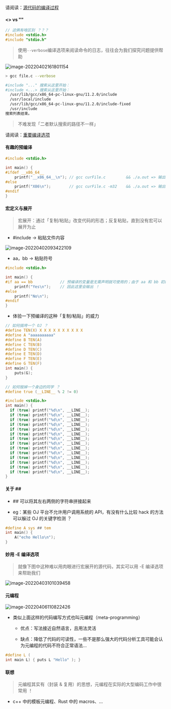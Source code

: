 请阅读：[源代码的编译过程](https://liupj.top/dev-c-on-linux/#/docs/1)

#### <> vs ""

```c
// 这俩有啥区别 ？？？
#include <stdio.h>
#include "stdio.h"
```

> 使用`--verbose`编译选项来阅读命令的日志，往往会为我们探究问题提供帮助

![image-20220402161801154](https://aliyun-oss-lpj.oss-cn-qingdao.aliyuncs.com/images/by-picgo/image-20220402161801154.png)

```bash
> gcc file.c --verbose

#include "..." 搜索从这里开始：
#include <...> 搜索从这里开始：
  /usr/lib/gcc/x86_64-pc-linux-gnu/11.2.0/include
  /usr/local/include
  /usr/lib/gcc/x86_64-pc-linux-gnu/11.2.0/include-fixed
  /usr/include
搜索列表结束。
```

> 不难发现「二者默认搜索的路径不一样」

请阅读：[重要编译选项](https://liupj.top/dev-c-on-linux/#/docs/2)

#### 有趣的预编译

```c
#include <stdio.h>

int main() {
#ifdef __x86_64__
	printf("__x86_64__\n"); // gcc curFile.c         && ./a.out => 输出本行
#else
	printf("X86\n");        // gcc curFile.c -m32    && ./a.out => 输出本行
#endif
}
```

#### 宏定义与展开

> 宏展开：通过「复制/粘贴」改变代码的形态；反复粘贴，直到没有宏可以展开为止

- #include -> 粘贴文件内容

![image-20220402093422109](https://aliyun-oss-lpj.oss-cn-qingdao.aliyuncs.com/images/by-picgo/image-20220402093422109.png)

- aa，bb -> 粘贴符号

```c
#include <stdio.h>

int main() {
#if aa == bb            // 预编译的变量是无需声明就可使用的；由于 aa 和 bb 初始值都为空，因此二者确实相等
	printf("Yes\n");    // 因此这里会输出 ！
#else
	printf("No\n");
#endif
}
```

- 体验一下预编译的这种「复制/粘贴」的威力

```c
// 如何搞垮一个 OJ ？
#define TEN(X) X X X X X X X X X X
#define A "aaaaaaaaaa"
#define B TEN(A)
#define C TEN(B)
#define D TEN(C)
#define E TEN(D)
#define F TEN(E)
#define G TEN(F)
int main() {
	puts(G);
}
```

```c
// 如何毁掉一个身边的同学 ？
#define true (__LINE__ % 2 != 0)

#include <stdio.h>
int main() {
  if (true) printf("%d\n", __LINE__);
  if (true) printf("%d\n", __LINE__);
  if (true) printf("%d\n", __LINE__);
  if (true) printf("%d\n", __LINE__);
  if (true) printf("%d\n", __LINE__);
  if (true) printf("%d\n", __LINE__);
  if (true) printf("%d\n", __LINE__);
  if (true) printf("%d\n", __LINE__);
  if (true) printf("%d\n", __LINE__);
  if (true) printf("%d\n", __LINE__);
  if (true) printf("%d\n", __LINE__);
  if (true) printf("%d\n", __LINE__);
  if (true) printf("%d\n", __LINE__);
  if (true) printf("%d\n", __LINE__);
}
```

#### 关于 \#\#

- \#\# 可以将其左右两侧的字符串拼接起来

- eg：某些 OJ 平台不允许用户调用系统的 API，有没有什么比较 hack 的方法可以躲过 OJ 的关键字检测 ？

```c
#define A sys ## tem
int main() {
	A("echo Hello\n");
}
```

#### 妙用 -E 编译选项

> 就像下图中这种难以用肉眼进行宏展开的源代码，其实可以用 -E 编译选项来帮助我们

![image-20220403101039458](https://aliyun-oss-lpj.oss-cn-qingdao.aliyuncs.com/images/by-picgo/image-20220403101039458.png)

#### 元编程

![image-20220406110822426](https://aliyun-oss-lpj.oss-cn-qingdao.aliyuncs.com/images/by-picgo/image-20220406110822426.png)

- 类似上面这样的代码编写方式也叫元编程（meta-programming）

  - 优点：写法接近自然语言，且用法灵活

  - 缺点：降低了代码的可读性，一些不是那么强大的代码分析工具可能会认为元编程的代码不符合正常语法...

```c
#define L (
int main L) { puts L "Hello" ); }
```

#### 联想

> 元编程其实有（封装 & 复用）的思想，元编程在实际的大型编码工作中很常用 ！

- c++ 中的模板元编程、Rust 中的 macros、...
